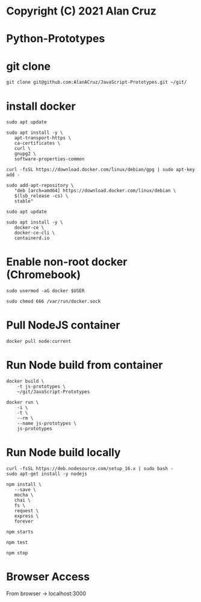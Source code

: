 # Copyright (C) 2021 Alan Cruz
# Python-Prototypes

# git clone
```
git clone git@github.com:AlanACruz/JavaScript-Prototypes.git ~/git/
```

# install docker
```
sudo apt update

sudo apt install -y \
   apt-transport-https \
   ca-certificates \
   curl \
   gnupg2 \
   software-properties-common

curl -fsSL https://download.docker.com/linux/debian/gpg | sudo apt-key add -

sudo add-apt-repository \
   "deb [arch=amd64] https://download.docker.com/linux/debian \
   $(lsb_release -cs) \
   stable"
   
sudo apt update

sudo apt install -y \
   docker-ce \
   docker-ce-cli \
   containerd.io
```

# Enable non-root docker (Chromebook)
```
sudo usermod -aG docker $USER

sudo chmod 666 /var/run/docker.sock
```

# Pull NodeJS container
```
docker pull node:current
```

# Run Node build from container
```
docker build \
    -t js-prototypes \
    ~/git/JavaScript-Prototypes

docker run \
    -i \
    -t \
    --rm \
    --name js-prototypes \
    js-prototypes
```

# Run Node build locally
```
curl -fsSL https://deb.nodesource.com/setup_16.x | sudo bash -
sudo apt-get install -y nodejs

npm install \
   --save \
   mocha \
   chai \
   fs \
   request \
   express \
   forever 

npm starts

npm test

npm stop
```

# Browser Access
From browser -> localhost:3000
